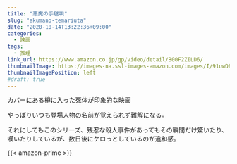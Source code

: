 ```yaml
---
title: "悪魔の手毬唄"
slug: "akumano-temariuta"
date: "2020-10-14T13:22:36+09:00"
categories:
  - 映画
tags:
  - 推理
link_url: https://www.amazon.co.jp/gp/video/detail/B00F2ZILD6/
thumbnailImage: https://images-na.ssl-images-amazon.com/images/I/91uwDEK6OEL._SX300_.jpg
thumbnailImagePosition: left
#draft: true
---
```

カバーにある樽に入った死体が印象的な映画
<!--more-->
やっぱりいつも登場人物の名前が覚えられず難解になる。

それにしてもこのシリーズ、残忍な殺人事件があってもその瞬間だけ驚いたり、嘆いたりしているが、数日後にケロっとしているのが違和感。

{{< amazon-prime >}}
